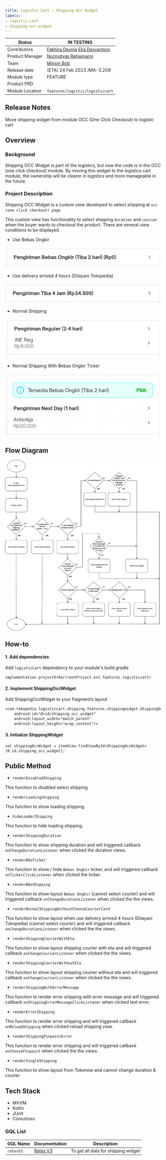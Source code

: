 ```yaml
---
title: Logistic Cart : Shipping OCC Widget
labels:
- logistic-cart
- shipping-occ-widget
---
```


<!--left header table-->
| **Status** | ​<!--start status:YELLOW-->IN TESTING<!--end status--> |
| --- | --- |
| Contributors | ​[Fakhira Devina](https://tokopedia.atlassian.net/wiki/people/61077e53b704b40068e80a8e?ref=confluence) ​[Eka Desyantoro](https://tokopedia.atlassian.net/wiki/people/6283196bd9ddcc006e9c7a85?ref=confluence) ​ |
| Product Manager | [Nuringtyas Rahwinarni](https://tokopedia.atlassian.net/wiki/people/5f58b98ed2c77e0075ac9865?ref=confluence)  |
| Team | [Minion Bob](https://tokopedia.atlassian.net/people/team/2373d8a6-1afc-4f2a-aa7a-63855c273051) |
| Release date | (ETA) ​24 Feb 2023 / ​<!--start status:GREY-->MA-3.209<!--end status--> |
| Module type | ​<!--start status:YELLOW-->FEATURE<!--end status--> |
| Product PRD |  |
| Module Location | `features/logistic/logisticcart` |

<!--toc-->

## Release Notes

<!--start expand:ETA 24 Feb 2023 (MA-3.209)-->
Move shipping widget from module OCC (One Click Checkout) to logistic cart
<!--end expand-->

## Overview

### Background

Shipping OCC Widget is part of the logistics, but now the code is in the OCC (one click checkout) module. By moving this widget to the logistics cart module, the ownership will be clearer in logistics and more manageable in the future

### Project Description

Shipping OCC Widget is a custom view developed to select shipping at `occ (one click checkout) page`

This custom view has functionality to select shipping `duration` and `courier` when the buyer wants to checkout the product. There are several view conditions to be displayed.  


- Use Bebas Ongkir

![](../res/shippingoccwidget/bebas_ongkir.png)
- Use delivery arrived 4 hours (Dilayani Tokopedia)

![](../res/shippingoccwidget/delivery_four_hours.png)
- Normal Shipping

![](../res/shippingoccwidget/normal_shipping.png)
- Normal Shipping With Bebas Ongkir Ticker

![](../res/shippingoccwidget/bebas_ongkir_ticker.png)

## Flow Diagram

![](../res/shippingoccwidget/shipping_widget_occ_drawio.png)

## How-to

#### 1. Add dependencies

Add `logisticCart` dependency to your module's build.gradle



```
implementation projectOrAar(rootProject.ext.features.logisticcart)
```

#### 2. Implement ShippingOccWidget

Add ShippingOccWidget to your fragment’s layout



```
<com.tokopedia.logisticcart.shipping.features.shippingwidget.ShippingOccWidget
    android:id="@+id/shipping_occ_widget"
    android:layout_width="match_parent"
    android:layout_height="wrap_content"/>
```

#### 3. Initialize ShippingWidget



```
val shippingOccWidget = itemView.findViewById<ShippingOccWidget>(R.id.shipping_occ_widget);
```

## Public Method

- `renderDisabledShipping`

This function to disabled select shipping

- `renderLoadingShipping`

This function to show loading shipping.

- `hideLoaderShipping`

This function to hide loading shipping.

- `renderShippingDuration`

This function to show shipping duration and will triggered callback `onChangeDurationListener` when clicked the duration views.

- `renderBboTicker`

This function to show / hide `Bebas Ongkir` ticker, and will triggered callback `onTickerClickListener` when clicked the ticker.

- `renderBboShipping`

This function to show layout `Bebas Ongkir` (cannot select courier) and will triggered callback `onChangeDurationListener` when clicked the the views.

- `renderNormalShippingWithoutChooseCourierCard`

This function to show layout when use delivery arrived 4 hours (Dilayani Tokopedia) (cannot select courier) and will triggered callback `onChangeDurationListener` when clicked the the views.

- `renderShippingCourierWithEta`

This function to show layout shipping courier with eta and will triggered callback `onChangeCourierListener` when clicked the the views.

- `renderShippingCourierWithoutEta`

This function to show layout shipping courier without eta and will triggered callback `onChangeCourierListener` when clicked the the views.

- `renderShippingWithErrorMessage`

This function to render error shipping with error message and will triggered callback `onShippingErrorMessageClickListener` when clicked text error.

- `renderErrorShipping`

This function to render error shipping and will triggered callback `onReloadShipping` when clicked reload shipping view.

- `renderShippingPinpointError`

This function to render error shipping and will triggered callback `onChoosePinpoint` when clicked the the views.

- `renderSingleShipping`

This function to show layout from Tokonow and cannot change duration & courier.

## Tech Stack

- MVVM
- Kotlin
- JUnit
- Coroutines

### GQL List



| **GQL Name** | **Documentation** | **Description** |
| --- | --- | --- |
| `ratesV3` | ​[Rates V3](https://tokopedia.atlassian.net/wiki/spaces/LG/pages/567279712/Rates+V3)  | To get all data for shipping widget |